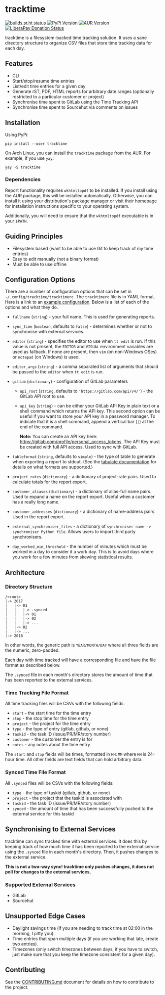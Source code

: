 # tracktime

[![builds.sr.ht status](https://builds.sr.ht/~sumner/tracktime/commits/build.yml.svg)](https://builds.sr.ht/~sumner/tracktime/commits/build.yml)
[![PyPi Version](https://img.shields.io/pypi/v/tracktime?color=4DC71F&logo=python&logoColor=fff)](https://pypi.org/project/tracktime/)
[![AUR Version](https://img.shields.io/aur/version/tracktime?logo=linux&logoColor=fff)](https://aur.archlinux.org/packages/tracktime/)
[![LiberaPay Donation Status](https://img.shields.io/liberapay/receives/sumner.svg?logo=liberapay)](https://liberapay.com/sumner/donate)

tracktime is a filesystem-backed time tracking solution. It uses a sane
directory structure to organize CSV files that store time tracking data for each
day.

## Features

- CLI
- Start/stop/resume time entries
- List/edit time entries for a given day
- Generate rST, PDF, HTML reports for arbitrary date ranges (optionally
  restricted to a particular customer or project)
- Synchronise time spent to GitLab using the Time Tracking API
- Synchronise time spent to Sourcehut via comments on issues

## Installation

Using PyPi:

    pip install --user tracktime

On Arch Linux, you can install the `tracktime` package from the AUR. For
example, if you use `yay`:

    yay -S tracktime

### Dependencies

Report functionality requires `wkhtmltopdf` to be installed. If you install
using the AUR package, this will be installed automatically. Otherwise, you can
install it using your distribution's package manager or visit their
[homepage](https://wkhtmltopdf.org/) for installation instructions specific to
your operating system.

Additionally, you will need to ensure that the `wkhtmltopdf` executable is in
your `$PATH`.

## Guiding Principles

- Filesystem based (want to be able to use Git to keep track of my time entries)
- Easy to edit manually (not a binary format)
- Must be able to use offline

## Configuration Options

There are a number of configuration options that can be set in
`~/.config/tracktime/tracktimerc`. The `tracktimerc` file is in YAML format.
Here is a link to an [example
configuration](https://git.sr.ht/~sumner/tracktime/tree/master/examples/tracktimerc).
Below is a list of each of the options and what they do.

- `fullname` (`string`) - your full name. This is used for generating reports.
- `sync_time` (`boolean`, defaults to `false`) - determines whether or not to
  synchronise with external services.
- `editor` (`string`) - specifies the editor to use when `tt edit` is run. If
  this value is not present, the `EDITOR` and `VISUAL` environment variables are
  used as fallback. If none are present, then `vim` (on non-Windows OSes) or
  `notepad` (on Windows) is used.
- `editor_args` (`string`) - a comma separated list of arguments that should be
  passed to the `editor` when `tt edit` is run.
- `gitlab` (`dictionary`) - configuration of GitLab parameters

  - `api_root` (`string`, defaults to `'https://gitlab.com/api/v4/'`) - the
    GitLab API root to use.
  - `api_key` (`string`) - can be either your GitLab API Key in plain text or a
    shell command which returns the API key. This second option can be useful if
    you want to store your API key in a password manager. To indicate that it is
    a shell command, append a vertical bar (`|`) at the end of the command.

    **Note:** You can create an API key here:
    https://gitlab.com/profile/personal_access_tokens. The API Key must be
    created with full API access. Used to sync with GitLab.

- `tableformat` (`string`, defaults to `simple`) - the type of table to generate
  when exporting a report to stdout. (See the [tabulate
  documentation](https://bitbucket.org/astanin/python-tabulate#rst-header-table-format)
  for details on what formats are supported.)
- `project_rates` (`dictionary`) - a dictionary of project-rate pairs. Used to
  calculate totals for the report export.
- `customer_aliases` (`dictionary`) - a dictionary of alias-full name pairs.
  Used to expand a name on the report export. Useful when a customer has
  a really long name.
- `customer_addresses` (`dictionary`) - a dictionary of name-address pairs. Used
  in the report export.
- `external_synchroniser_files` - a dictionary of `synchroniser name ->
  synchroniser Python file`. Allows users to import third party synchronisers.
- `day_worked_min_threshold` - the number of minutes which must be worked in a
  day to consider it a work day. This is to avoid days where you work for a few
  minutes from skewing statistical results.

## Architecture

### Directory Structure

    /<root>
    |-> 2017
    |   |-> 01
    |   |   |-> .synced
    |   |   |-> 01
    |   |   |-> 02
    |   |   |-> ...
    |   |-> 02
    |   |-> ...
    |-> 2018

In other words, the generic path is `YEAR/MONTH/DAY` where all three fields are
the numeric, zero-padded.

Each day with time tracked will have a corresponding file and have the file
format as described below.

The `.synced` file in each month's directory stores the amount of time that has
been reported to the external services.

### Time Tracking File Format

All time tracking files will be CSVs with the following fields:

- `start` - the start time for the time entry
- `stop` - the stop time for the time entry
- `project` - the project for the time entry
- `type` - the type of entry (gitlab, github, or none)
- `taskid` - the task ID (issue/PR/MR/story number)
- `customer` - the customer the entry is for
- `notes` - any notes about the time entry

The `start` and `stop` fields will be times, formatted in `HH:MM` where `HH` is
24-hour time. All other fields are text fields that can hold arbitrary data.

### Synced Time File Format

All `.synced` files will be CSVs with the following fields:

- `type` - the type of taskid (gitlab, github, or none)
- `project` - the project that the taskid is associated with
- `taskid` - the task ID (issue/PR/MR/story number)
- `synced` - the amount of time that has been successfully pushed to the
  external service for this taskid

## Synchronising to External Services

tracktime can sync tracked time with external services. It does this by keeping
track of how much time it has been reported to the external service using the
`.synced` file in each month's directory. Then, it pushes changes to the
external service.

**This is not a two-way sync! tracktime only pushes changes, it does not poll
for changes to the external services.**

### Supported External Services

- GitLab
- Sourcehut

## Unsupported Edge Cases

- Daylight savings time (if you are needing to track time at 02:00 in the
  morning, I pitty you).
- Time entries that span multiple days (if you are working that late, create two
  entries).
- Timezones (only switch timezones between days, if you have to switch, just
  make sure that you keep the timezone consistent for a given day).

## Contributing

See the
[CONTRIBUTING.md](https://git.sr.ht/~sumner/tracktime/tree/master/CONTRIBUTING.md)
document for details on how to contribute to the project.

